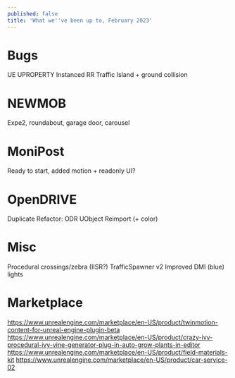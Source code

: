 ```yaml
---
published: false
title: 'What we''ve been up to, February 2023'
---
```

# Bugs

UE UPROPERTY Instanced
RR Traffic Island + ground collision

# NEWMOB

Expe2, roundabout, garage door, carousel

# MoniPost

Ready to start, added motion + readonly UI?

# OpenDRIVE

Duplicate
Refactor: ODR UObject
Reimport (+ color)

# Misc

Procedural crossings/zebra (IISR?)
TrafficSpawner v2
Improved DMI (blue) lights

# Marketplace

https://www.unrealengine.com/marketplace/en-US/product/twinmotion-content-for-unreal-engine-plugin-beta
https://www.unrealengine.com/marketplace/en-US/product/crazy-ivy-procedural-ivy-vine-generator-plug-in-auto-grow-plants-in-editor
https://www.unrealengine.com/marketplace/en-US/product/field-materials-kit
https://www.unrealengine.com/marketplace/en-US/product/car-service-02
